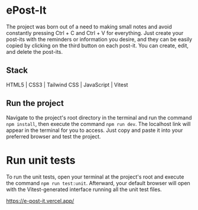 # ePost-It

The project was born out of a need to making small notes and avoid constantly pressing Ctrl + C and Ctrl + V for everything. Just create your post-its with the reminders or information you desire, and they can be easily copied by clicking on the third button on each post-it. You can create, edit, and delete the post-its.

## Stack

HTML5 | CSS3 | Tailwind CSS | JavaScript | Vitest

## Run the project

Navigate to the project's root directory in the terminal and run the command `npm install`, then execute the command `npm run dev`. The localhost link will appear in the terminal for you to access. Just copy and paste it into your preferred browser and test the project.

# Run unit tests

To run the unit tests, open your terminal at the project's root and execute the command `npm run test:unit`. Afterward, your default browser will open with the Vitest-generated interface running all the unit test files.

https://e-post-it.vercel.app/
